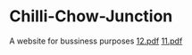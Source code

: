 # Chilli-Chow-Junction
A website for  bussiness purposes
[12.pdf](https://github.com/user-attachments/files/16741314/12.pdf)
[11.pdf](https://github.com/user-attachments/files/16741315/11.pdf)
